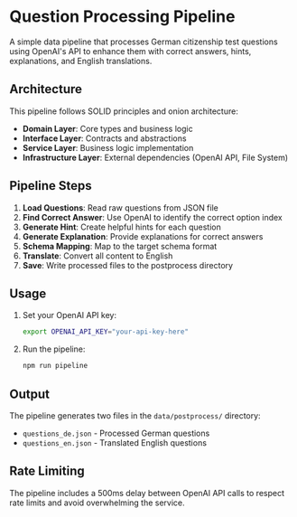 # Question Processing Pipeline

A simple data pipeline that processes German citizenship test questions using OpenAI's API to enhance them with correct answers, hints, explanations, and English translations.

## Architecture

This pipeline follows SOLID principles and onion architecture:

- **Domain Layer**: Core types and business logic
- **Interface Layer**: Contracts and abstractions
- **Service Layer**: Business logic implementation
- **Infrastructure Layer**: External dependencies (OpenAI API, File System)

## Pipeline Steps

1. **Load Questions**: Read raw questions from JSON file
2. **Find Correct Answer**: Use OpenAI to identify the correct option index
3. **Generate Hint**: Create helpful hints for each question
4. **Generate Explanation**: Provide explanations for correct answers
5. **Schema Mapping**: Map to the target schema format
6. **Translate**: Convert all content to English
7. **Save**: Write processed files to the postprocess directory

## Usage

1. Set your OpenAI API key:
   ```bash
   export OPENAI_API_KEY="your-api-key-here"
   ```

2. Run the pipeline:
   ```bash
   npm run pipeline
   ```

## Output

The pipeline generates two files in the `data/postprocess/` directory:
- `questions_de.json` - Processed German questions
- `questions_en.json` - Translated English questions

## Rate Limiting

The pipeline includes a 500ms delay between OpenAI API calls to respect rate limits and avoid overwhelming the service.
